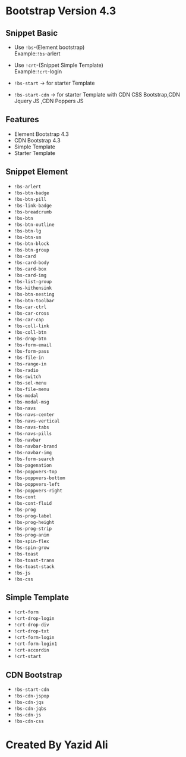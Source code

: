 # Bootstrap Version 4.3


## Snippet Basic
- Use `!bs`-(Element bootstrap)<br>
Example:`!bs`-arlert

- Use `!crt`-(Snippet Simple Template)<br>
Example:`!crt`-login

- `!bs-start`       -> for starter Template
- `!bs-start-cdn`   -> for starter Template with CDN CSS Bootstrap,CDN Jquery JS ,CDN Poppers JS


## Features
-   Element Bootstrap 4.3
-   CDN Bootstrap 4.3
-   Simple Template
-   Starter Template

## Snippet Element

-   `!bs-arlert`         
-   `!bs-btn-badge`
-   `!bs-btn-pill`
-   `!bs-link-badge`
-   `!bs-breadcrumb`
-   `!bs-btn`
-   `!bs-btn-outline`
-   `!bs-btn-lg`
-   `!bs-btn-sm`
-   `!bs-btn-block`
-   `!bs-btn-group`
-   `!bs-card`
-   `!bs-card-body`
-   `!bs-card-box`
-   `!bs-card-img`
-   `!bs-list-group`
-   `!bs-kithensink`
-   `!bs-btn-nesting`
-   `!bs-btn-toolbar`
-   `!bs-car-ctrl`
-   `!bs-car-cross`
-   `!bs-car-cap`
-   `!bs-coll-link`
-   `!bs-coll-btn`
-   `!bs-drop-btn`
-   `!bs-form-email`
-   `!bs-form-pass`
-   `!bs-file-in`
-   `!bs-range-in`
-   `!bs-radio`
-   `!bs-switch`
-   `!bs-sel-menu`
-   `!bs-file-menu`
-   `!bs-modal`
-   `!bs-modal-msg`
-   `!bs-navs`
-   `!bs-navs-center`
-   `!bs-navs-vertical`
-   `!bs-navs-tabs`
-   `!bs-navs-pills`
-   `!bs-navbar`
-   `!bs-navbar-brand`
-   `!bs-navbar-img`
-   `!bs-form-search`
-   `!bs-pagenation`
-   `!bs-poppvers-top`
-   `!bs-poppvers-bottom`
-   `!bs-poppvers-left`
-   `!bs-poppvers-right`
-   `!bs-cont`
-   `!bs-cont-fluid`
-   `!bs-prog`
-   `!bs-prog-label`
-   `!bs-prog-height`
-   `!bs-prog-strip`
-   `!bs-prog-anim`
-   `!bs-spin-flex`
-   `!bs-spin-grow`
-   `!bs-toast`
-   `!bs-toast-trans`
-   `!bs-toast-stack`
-   `!bs-js`
-   `!bs-css`

## Simple Template
-   `!crt-form`
-   `!crt-drop-login`
-   `!crt-drop-div`
-   `!crt-drop-txt`
-   `!crt-form-login`
-   `!crt-form-login1`
-   `!crt-accordin`
-   `!crt-start`

## CDN Bootstrap   
-   `!bs-start-cdn`
-   `!bs-cdn-jspop`
-   `!bs-cdn-jqs`
-   `!bs-cdn-jqbs`
-   `!bs-cdn-js`
-   `!bs-cdn-css`

# Created By Yazid Ali